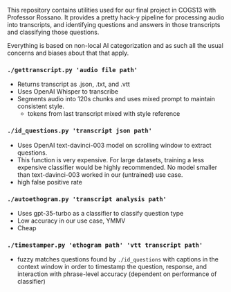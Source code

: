 This repository contains utilities used for our final project in COGS13 with Professor Rossano. It provides a pretty hack-y pipeline for processing audio into transcripts, and identifying questions and answers in those transcripts and classifying those questions. 

Everything is based on non-local AI categorization and as such all the usual concerns and biases about that that apply.

### `./gettranscript.py 'audio file path'` 
- Returns transcript as .json, .txt, and .vtt
- Uses OpenAI Whisper to transcribe 
- Segments audio into 120s chunks and uses mixed prompt to maintain consistent style.
  - tokens from last transcript mixed with style reference

### `./id_questions.py 'transcript json path'`
- Uses OpenAI text-davinci-003 model on scrolling window to extract questions.
- This function is very expensive. For large datasets, training a less expensive classifier would be highly recommended. No model smaller than text-davinci-003 worked in our (untrained) use case.
- high false positive rate

### `./autoethogram.py 'transcript analysis path' `
- Uses gpt-35-turbo as a classifier to classify question type
- Low accuracy in our use case, YMMV
- Cheap

### `./timestamper.py 'ethogram path' 'vtt transcript path' `
- fuzzy matches questions found by `./id_questions` with captions in the context window in order to timestamp the question, response, and interaction with phrase-level accuracy (dependent on performance of classifier)
